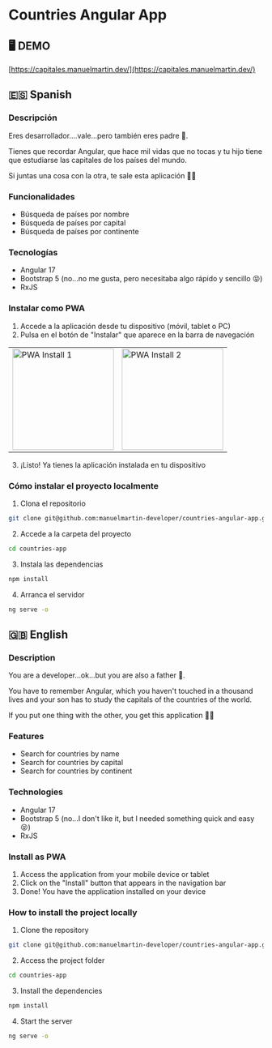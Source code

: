 # Countries Angular App

## 🖥 DEMO

[https://capitales.manuelmartin.dev/](https://capitales.manuelmartin.dev/)

## 🇪🇸 Spanish

### Descripción

Eres desarrollador....vale...pero también eres padre 👨.

Tienes que recordar Angular, que hace mil vidas que no tocas y tu hijo tiene que estudiarse las capitales de los países del mundo.

Si juntas una cosa con la otra, te sale esta aplicación 🤦‍♂️

### Funcionalidades

- Búsqueda de países por nombre
- Búsqueda de países por capital
- Búsqueda de países por continente

### Tecnologías

- Angular 17
- Bootstrap 5 (no...no me gusta, pero necesitaba algo rápido y sencillo 😝)
- RxJS

### Instalar como PWA

1. Accede a la aplicación desde tu dispositivo (móvil, tablet o PC)
2. Pulsa en el botón de "Instalar" que aparece en la barra de navegación

  <!-- Table for captures -->
  <table>
    <tr>
      <td>
        <img src="/assets/images/PC1.png" alt="PWA Install 1" width="200"/>
      </td>
      <td>
        <img src="assets/images/pwa-install-2.png" alt="PWA Install 2" width="200"/>
      </td>
    </tr>
  </table>

3. ¡Listo! Ya tienes la aplicación instalada en tu dispositivo

### Cómo instalar el proyecto localmente

1. Clona el repositorio

```bash
git clone git@github.com:manuelmartin-developer/countries-angular-app.git
```

2. Accede a la carpeta del proyecto

```bash
cd countries-app
```

3. Instala las dependencias

```bash
npm install
```

4. Arranca el servidor

```bash
ng serve -o
```

## 🇬🇧 English

### Description

You are a developer...ok...but you are also a father 👨.

You have to remember Angular, which you haven't touched in a thousand lives and your son has to study the capitals of the countries of the world.

If you put one thing with the other, you get this application 🤦‍♂️

### Features

- Search for countries by name
- Search for countries by capital
- Search for countries by continent

### Technologies

- Angular 17
- Bootstrap 5 (no...I don't like it, but I needed something quick and easy 😝)
- RxJS

### Install as PWA

1. Access the application from your mobile device or tablet
2. Click on the "Install" button that appears in the navigation bar
3. Done! You have the application installed on your device

### How to install the project locally

1. Clone the repository

```bash
git clone git@github.com:manuelmartin-developer/countries-angular-app.git
```

2. Access the project folder

```bash
cd countries-app
```

3. Install the dependencies

```bash
npm install
```

4. Start the server

```bash
ng serve -o
```
